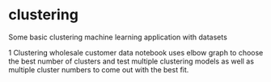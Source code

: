 # clustering
Some basic clustering machine learning application with datasets

1 Clustering wholesale customer data notebook uses elbow graph to choose the best number of clusters and test multiple clustering models as well as multiple cluster numbers to come out with the best fit. 



